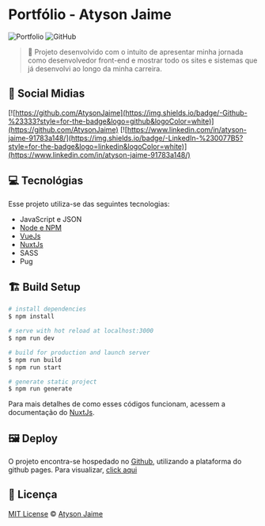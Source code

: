 # Portfólio - Atyson Jaime

![Portfolio](https://img.shields.io/badge/Atysonjaime-Portfólio-green)
![GitHub](https://img.shields.io/github/license/Atysonjaime/atysonjaime.github.io)

> 📖 Projeto desenvolvido com o intuito de apresentar minha jornada como desenvolvedor front-end e mostrar todo os sites e sistemas que já desenvolvi ao longo da minha carreira.

## 📱 Social Midias

[![https://github.com/AtysonJaime](https://img.shields.io/badge/-Github-%23333?style=for-the-badge&logo=github&logoColor=white)](https://github.com/AtysonJaime)
[![https://www.linkedin.com/in/atyson-jaime-91783a148/](https://img.shields.io/badge/-LinkedIn-%230077B5?style=for-the-badge&logo=linkedin&logoColor=white)](https://www.linkedin.com/in/atyson-jaime-91783a148/)

## 💻 Tecnológias

Esse projeto utiliza-se das seguintes tecnologias:

- JavaScript e JSON
- [Node e NPM](https://nodejs.org/en/)
- [VueJs](vuejs.org/)
- [NuxtJs](https://nuxtjs.org)
- SASS
- Pug

## 🏗️ Build Setup

```bash
# install dependencies
$ npm install

# serve with hot reload at localhost:3000
$ npm run dev

# build for production and launch server
$ npm run build
$ npm run start

# generate static project
$ npm run generate
```

Para mais detalhes de como esses códigos funcionam, acessem a documentação do [NuxtJs](https://nuxtjs.org).

## 🖼️ Deploy

O projeto encontra-se hospedado no [Github](https://github.com/), utilizando a plataforma do github pages. Para visualizar, [click aqui](https://atysonjaime.github.io)

## 📝 Licença

[MIT License](https://github.com/AtysonJaime/AtysonJaime.github.io/blob/master/LICENCE) © [Atyson Jaime](https://atysonjaime.github.io)
